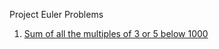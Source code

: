 Project Euler Problems
1. [Sum of all the multiples of 3 or 5 below 1000](./problem-1/problem-1.md)
